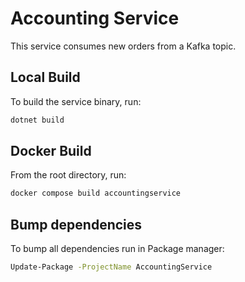 # Accounting Service

This service consumes new orders from a Kafka topic.

## Local Build

To build the service binary, run:

```sh
dotnet build
```

## Docker Build

From the root directory, run:

```sh
docker compose build accountingservice
```

## Bump dependencies

To bump all dependencies run in Package manager:

```sh
Update-Package -ProjectName AccountingService
```
